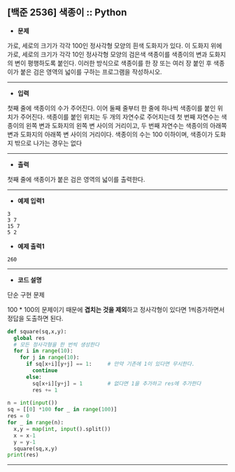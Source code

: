 ## [백준 2536] 색종이 :: Python

- **문제**

가로, 세로의 크기가 각각 100인 정사각형 모양의 흰색 도화지가 있다. 이 도화지 위에 가로, 세로의 크기가 각각 10인 정사각형 모양의 검은색 색종이를 색종이의 변과 도화지의 변이 평행하도록 붙인다. 이러한 방식으로 색종이를 한 장 또는 여러 장 붙인 후 색종이가 붙은 검은 영역의 넓이를 구하는 프로그램을 작성하시오.



---



- **입력**

첫째 줄에 색종이의 수가 주어진다. 이어 둘째 줄부터 한 줄에 하나씩 색종이를 붙인 위치가 주어진다. 색종이를 붙인 위치는 두 개의 자연수로 주어지는데 첫 번째 자연수는 색종이의 왼쪽 변과 도화지의 왼쪽 변 사이의 거리이고, 두 번째 자연수는 색종이의 아래쪽 변과 도화지의 아래쪽 변 사이의 거리이다. 색종이의 수는 100 이하이며, 색종이가 도화지 밖으로 나가는 경우는 없다



---



- **출력**

첫째 줄에 색종이가 붙은 검은 영역의 넓이를 출력한다.



---



- **예제 입력1**

```
3
3 7
15 7
5 2
```



- **예제 출력1**

```
260
```

---



- **코드 설명**

단순 구현 문제

100 * 100의 문제이기 때문에 **겹치는 것을 제외**하고 정사각형이 있다면 1씩증가하면서 정답을 도출하면 된다.

```python
def square(sq,x,y):
  global res
  # 모든 정사각형을 한 번씩 생성한다
  for i in range(10):
    for j in range(10):
      if sq[x+i][y+j] == 1:		# 만약 기존에 1이 있다면 무시한다.
        continue
      else:
        sq[x+i][y+j] = 1		# 없다면 1을 추가하고 res에 추가한다
        res += 1
  
n = int(input())
sq = [[0] *100 for _ in range(100)]
res = 0
for _ in range(n):
  x,y = map(int, input().split())
  x = x-1
  y = y-1
  square(sq,x,y)
print(res)
```



---

